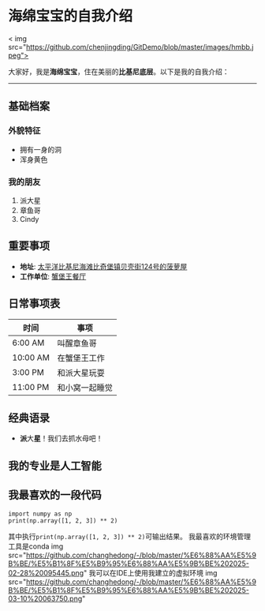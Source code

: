 # 海绵宝宝的自我介绍  

< img src="https://github.com/chenjingding/GitDemo/blob/master/images/hmbb.jpeg">                     

大家好，我是**海绵宝宝**，住在美丽的**比基尼底层**。以下是我的自我介绍：  

---  

## 基础档案  

### 外貌特征  
- 拥有一身的洞  
- 浑身黄色   

### 我的朋友  
1. 派大星  
2. 章鱼哥  
3. Cindy  

## 重要事项  
- **地址**: [太平洋比基尼海滩比奇堡镇贝壳街124号的菠萝屋](< img src="https://github.com/chenjingding/GitDemo/blob/master/images/%E8%8F%A0%E8%90%9D%E5%B1%8B.jpeg"/>)  
- **工作单位**: [蟹堡王餐厅](< img height="50" src="https://github.com/chenjingding/GitDemo/blob/master/images/%E8%9F%B9%E5%A0%A1%E7%8E%8B.jpeg" width="50"/>)  

## 日常事项表  

|  时间      | 事项      |  
|----------|---------|  
| 6:00 AM  | 叫醒章鱼哥   |  
| 10:00 AM | 在蟹堡王工作  |  
| 3:00 PM  | 和派大星玩耍  |  
| 11:00 PM | 和小窝一起睡觉 |  


## 经典语录  
- **派**大**星**！我们去抓水母吧！  
                   

## 我的专业是人工智能<!-- 二级标题 -->
## 我最喜欢的一段代码<!-- 二级标题 -->
    import numpy as np
    print(np.array([1, 2, 3]) ** 2)
其中执行`print(np.array([1, 2, 3]) ** 2)`可输出结果。
我最喜欢的环境管理工具是conda
 img src="https://github.com/changhedong/-/blob/master/%E6%88%AA%E5%9B%BE/%E5%B1%8F%E5%B9%95%E6%88%AA%E5%9B%BE%202025-02-28%20095445.png"
我可以在IDE上使用我建立的虚拟环境
img src="https://github.com/changhedong/-/blob/master/%E6%88%AA%E5%9B%BE/%E5%B1%8F%E5%B9%95%E6%88%AA%E5%9B%BE%202025-03-10%20063750.png"